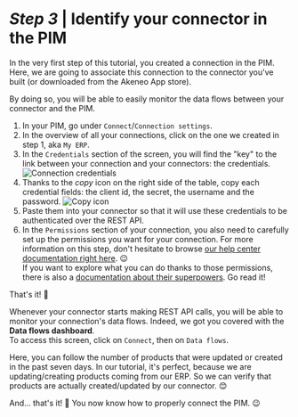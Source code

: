 # _Step 3_ | Identify your connector in the PIM

In the very first step of this tutorial, you created a connection in the PIM.  
Here, we are going to associate this connection to the connector you've built (or downloaded from the Akeneo App store).

By doing so, you will be able to easily monitor the data flows between your connector and the PIM.

1. In your PIM, go under `Connect`/`Connection settings`.
2. In the overview of all your connections, click on the one we created in step 1, aka `My ERP`.
3. In the `Credentials` section of the screen, you will find the "key" to the link between your connection and your connectors: the credentials.
![Connection credentials](/img/getting-started/connection-credentials.png)
4. Thanks to the _copy_ icon on the right side of the table, copy each credential fields: the client id, the secret, the username and the password.
![Copy icon](/img/getting-started/connection-credentials-copy-icon.png)
5. Paste them into your connector so that it will use these credentials to be authenticated over the REST API.
6. In the `Permissions` section of your connection, you also need to carefully set up the permissions you want for your connection. For more information on this step, don't hesitate to browse [our help center documentation right here](https://help.akeneo.com/pim/serenity/articles/manage-your-connections.html#set-the-permissions). :wink:  
If you want to explore what you can do thanks to those permissions, there is also a [documentation about their superpowers](/documentation/permissions.html#catalog-permissions-ee-only). Go read it!

That's it! :tada:

Whenever your connector starts making REST API calls, you will be able to monitor your connection's data flows. Indeed, we got you covered with the **Data flows dashboard**.  
To access this screen, click on `Connect`, then on `Data flows`.

Here, you can follow the number of products that were updated or created in the past seven days. In our tutorial, it's perfect, because we are updating/creating products coming from our ERP. So we can verify that products are actually created/updated by our connector. 😊

And... that's it! :tada: You now know how to properly connect the PIM. :wink:
